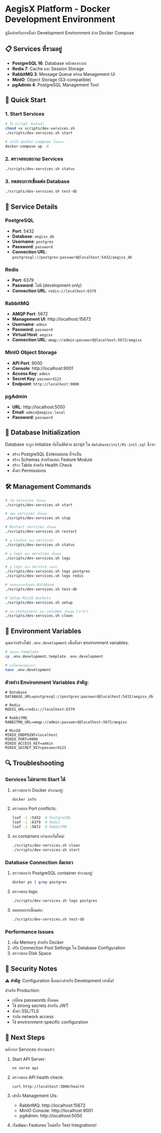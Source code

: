 # AegisX Platform - Docker Development Environment

คู่มือสำหรับการตั้งค่า Development Environment ด้วย Docker Compose

## 📋 Services ที่รวมอยู่

- **PostgreSQL 16**: Database หลักของระบบ
- **Redis 7**: Cache และ Session Storage  
- **RabbitMQ 3**: Message Queue พร้อม Management UI
- **MinIO**: Object Storage (S3-compatible)
- **pgAdmin 4**: PostgreSQL Management Tool

## 🚀 Quick Start

### 1. Start Services

```bash
# ใช้ script ที่เตรียมไว้
chmod +x scripts/dev-services.sh
./scripts/dev-services.sh start

# หรือใช้ docker-compose โดยตรง
docker-compose up -d
```

### 2. ตรวจสอบสถานะ Services

```bash
./scripts/dev-services.sh status
```

### 3. ทดสอบการเชื่อมต่อ Database

```bash
./scripts/dev-services.sh test-db
```

## 🔧 Service Details

### PostgreSQL
- **Port**: 5432
- **Database**: `aegisx_db`
- **Username**: `postgres` 
- **Password**: `password`
- **Connection URL**: `postgresql://postgres:password@localhost:5432/aegisx_db`

### Redis
- **Port**: 6379
- **Password**: ไม่มี (development only)
- **Connection URL**: `redis://localhost:6379`

### RabbitMQ
- **AMQP Port**: 5672
- **Management UI**: http://localhost:15672
- **Username**: `admin`
- **Password**: `password`
- **Virtual Host**: `aegisx`
- **Connection URL**: `amqp://admin:password@localhost:5672/aegisx`

### MinIO Object Storage
- **API Port**: 9000
- **Console**: http://localhost:9001
- **Access Key**: `admin`
- **Secret Key**: `password123`
- **Endpoint**: `http://localhost:9000`

### pgAdmin
- **URL**: http://localhost:5050
- **Email**: `admin@aegisx.local`
- **Password**: `password`

## 📁 Database Initialization

Database จะถูก initialize อัตโนมัติด้วย script ใน `database/init/01-init.sql` ซึ่งจะ:

- สร้าง PostgreSQL Extensions ที่จำเป็น
- สร้าง Schemas สำหรับแต่ละ Feature Module
- สร้าง Table สำหรับ Health Check
- ตั้งค่า Permissions

## 🛠️ Management Commands

```bash
# เริ่ม services ทั้งหมด
./scripts/dev-services.sh start

# หยุด services ทั้งหมด  
./scripts/dev-services.sh stop

# Restart services ทั้งหมด
./scripts/dev-services.sh restart

# ดู status ของ services
./scripts/dev-services.sh status

# ดู logs ของ services ทั้งหมด
./scripts/dev-services.sh logs

# ดู logs ของ service เฉพาะ
./scripts/dev-services.sh logs postgres
./scripts/dev-services.sh logs redis

# ทดสอบการเชื่อมต่อ database
./scripts/dev-services.sh test-db

# Setup MinIO buckets
./scripts/dev-services.sh setup

# ลบ containers และ volumes ทั้งหมด (ระวัง!)
./scripts/dev-services.sh clean
```

## 📝 Environment Variables

คุณควรสร้างไฟล์ `.env.development` เพื่อตั้งค่า environment variables:

```bash
# คัดลอก template
cp .env.development.template .env.development

# แก้ไขค่าตามต้องการ
nano .env.development
```

### ตัวอย่าง Environment Variables สำคัญ:

```env
# Database
DATABASE_URL=postgresql://postgres:password@localhost:5432/aegisx_db

# Redis  
REDIS_URL=redis://localhost:6379

# RabbitMQ
RABBITMQ_URL=amqp://admin:password@localhost:5672/aegisx

# MinIO
MINIO_ENDPOINT=localhost
MINIO_PORT=9000
MINIO_ACCESS_KEY=admin
MINIO_SECRET_KEY=password123
```

## 🔍 Troubleshooting

### Services ไม่สามารถ Start ได้

1. ตรวจสอบว่า Docker ทำงานอยู่:
   ```bash
   docker info
   ```

2. ตรวจสอบ Port conflicts:
   ```bash
   lsof -i :5432  # PostgreSQL
   lsof -i :6379  # Redis
   lsof -i :5672  # RabbitMQ
   ```

3. ลบ containers เก่าและเริ่มใหม่:
   ```bash
   ./scripts/dev-services.sh clean
   ./scripts/dev-services.sh start
   ```

### Database Connection ล้มเหลว

1. ตรวจสอบว่า PostgreSQL container ทำงานอยู่:
   ```bash
   docker ps | grep postgres
   ```

2. ตรวจสอบ logs:
   ```bash
   ./scripts/dev-services.sh logs postgres
   ```

3. ทดสอบการเชื่อมต่อ:
   ```bash
   ./scripts/dev-services.sh test-db
   ```

### Performance Issues

1. เพิ่ม Memory สำหรับ Docker
2. ปรับ Connection Pool Settings ใน Database Configuration
3. ตรวจสอบ Disk Space

## 🚨 Security Notes

⚠️ **สำคัญ**: Configuration นี้เหมาะสำหรับ Development เท่านั้น!

สำหรับ Production:
- เปลี่ยน passwords ทั้งหมด
- ใช้ strong secrets สำหรับ JWT
- ตั้งค่า SSL/TLS
- จำกัด network access
- ใช้ environment-specific configuration

## 📖 Next Steps

หลังจาก Services ทำงานแล้ว:

1. Start API Server:
   ```bash
   nx serve api
   ```

2. ตรวจสอบ API health check:
   ```bash
   curl http://localhost:3000/health
   ```

3. เข้าถึง Management UIs:
   - RabbitMQ: http://localhost:15672
   - MinIO Console: http://localhost:9001  
   - pgAdmin: http://localhost:5050

4. เริ่มพัฒนา Features ใหม่หรือ Test Integrations! 